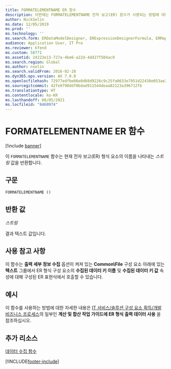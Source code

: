 ```yaml
---
title: FORMATELEMENTNAME ER 함수
description: 이번에는 FORMATELEMENTNAME 전자 보고(ER) 함수가 사용되는 방법에 대한 정보를 제공합니다.
author: NickSelin
ms.date: 12/05/2019
ms.prod: ''
ms.technology: ''
ms.search.form: ERDataModelDesigner, ERExpressionDesignerFormula, ERMappedFormatDesigner, ERModelMappingDesigner
audience: Application User, IT Pro
ms.reviewer: kfend
ms.custom: 58771
ms.assetid: 24223e13-727a-4be6-a22d-4d427f504ac9
ms.search.region: Global
ms.author: nselin
ms.search.validFrom: 2016-02-28
ms.dyn365.ops.version: AX 7.0.0
ms.openlocfilehash: 72977edfbe06e0d68d9226c9c25fa0633e7951d22438e053ae2a7cf4ef9a5848
ms.sourcegitcommit: 42fe9790ddf0bdad911544deaa82123a396712fb
ms.translationtype: HT
ms.contentlocale: ko-KR
ms.lasthandoff: 08/05/2021
ms.locfileid: "8460974"
---
```

# <a name="formatelementname-er-function"></a>FORMATELEMENTNAME ER 함수

[!include [banner](../includes/banner.md)]

이 `FORMATELEMENTNAME` 함수는 현재 전자 보고(ER) 형식 요소의 이름을 나타내는 *스트링* 값을 반환합니다.

## <a name="syntax"></a>구문

```vb
FORMATELEMENTNAME ()
```

## <a name="return-values"></a>반환 값

*스트링*

결과 텍스트 값입니다.

## <a name="usage-notes"></a>사용 참고 사항

이 함수는 **출력 세부 정보 수집** 옵션이 켜져 있는 **Common\\File** 구성 요소 아래에 있는 **텍스트** 그룹에서 ER 형식 구성 요소의 **수집된 데이터 키 이름** 및 **수집된 데이터 키 값** 속성에 대해 구성된 ER 표현식에서 호출할 수 있습니다.

## <a name="example"></a>예시

이 함수를 사용하는 방법에 대한 자세한 내용은 [IT 서비스/솔루션 구성 요소 획득/개발 비즈니스 프로세스](tasks/er-format-counting-summing-1.md)의 일부인 **계산 및 합산 작업 가이드에 ER 형식 출력 데이터 사용** 을 참조하십시오.

## <a name="additional-resources"></a>추가 리소스

[데이터 수집 함수](er-functions-category-data-collection.md)


[!INCLUDE[footer-include](../../../includes/footer-banner.md)]